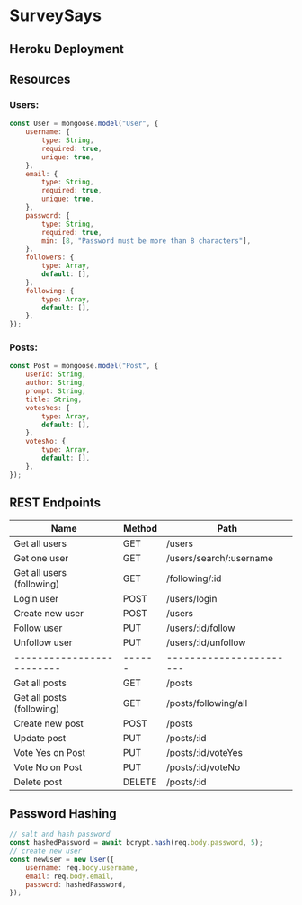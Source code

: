 # SurveySays

## Heroku Deployment

## Resources

### Users:

```js
const User = mongoose.model("User", {
	username: {
		type: String,
		required: true,
		unique: true,
	},
	email: {
		type: String,
		required: true,
		unique: true,
	},
	password: {
		type: String,
		required: true,
		min: [8, "Password must be more than 8 characters"],
	},
	followers: {
		type: Array,
		default: [],
	},
	following: {
		type: Array,
		default: [],
	},
});
```

### Posts:

```js
const Post = mongoose.model("Post", {
	userId: String,
	author: String,
	prompt: String,
	title: String,
	votesYes: {
		type: Array,
		default: [],
	},
	votesNo: {
		type: Array,
		default: [],
	},
});
```

## REST Endpoints

| Name                      | Method | Path                    |
| ------------------------- | ------ | ----------------------- |
| Get all users             | GET    | /users                  |
| Get one user              | GET    | /users/search/:username |
| Get all users (following) | GET    | /following/:id          |
| Login user                | POST   | /users/login            |
| Create new user           | POST   | /users                  |
| Follow user               | PUT    | /users/:id/follow       |
| Unfollow user             | PUT    | /users/:id/unfollow     |
| ------------------------- | ------ | ----------------------- |
| Get all posts             | GET    | /posts                  |
| Get all posts (following) | GET    | /posts/following/all    |
| Create new post           | POST   | /posts                  |
| Update post               | PUT    | /posts/:id              |
| Vote Yes on Post          | PUT    | /posts/:id/voteYes      |
| Vote No on Post           | PUT    | /posts/:id/voteNo       |
| Delete post               | DELETE | /posts/:id              |

## Password Hashing

```js
// salt and hash password
const hashedPassword = await bcrypt.hash(req.body.password, 5);
// create new user
const newUser = new User({
	username: req.body.username,
	email: req.body.email,
	password: hashedPassword,
});
```
